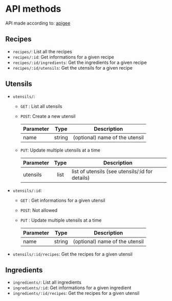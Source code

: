 API methods
===========
API made according to: [apigee](https://pages.apigee.com/rs/apigee/images/api-design-ebook-2012-03.pdf)
## Recipes

* `recipes/`: List all the recipes
* `recipes/:id`: Get informations for a given recipe
* `recipes/:id/ingredients`: Get the ingredients for a given recipe
* `recipes/:id/utensils`: Get the utensils for a given recipe

## Utensils

* `utensils/`:
    * `GET` : List all utensils
    * `POST`: Create a new utensil

        | Parameter |  Type  | Description                    |
        | ----------|:------:| ------------------------------ |
        | name      | string | (optional) name of the utensil |

    * `PUT`: Update multiple utensils at a time

        | Parameter |  Type   | Description                                     |
        | ----------|:-------:| ----------------------------------------------- |
        | utensils  | list    | list of utensils (see utensils/:id for details) |

* `utensils/:id`:
    * `GET` : Get informations for a given utensil
    * `POST`: Not allowed
    * `PUT` : Update multiple utensils at a time

        | Parameter |  Type   | Description                    |
        | ----------|:-------:| ------------------------------ |
        | name      | string  | (optional) name of the utensil |

* `utensils/:id/recipes`: Get the recipes for a given utensil

## Ingredients

* `ingredients/`: List all ingredients
* `ingredients/:id`: Get informations for a given ingredient
* `ingredients/:id/recipes`: Get the recipes for a given utensil

